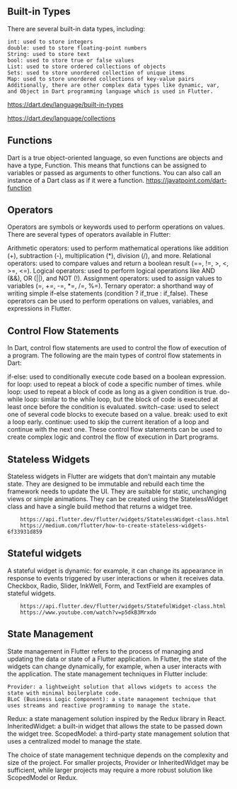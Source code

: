 ## Built-in Types
There are several built-in data types, including:

    int: used to store integers
    double: used to store floating-point numbers
    String: used to store text
    bool: used to store true or false values
    List: used to store ordered collections of objects
    Sets: used to store unordered collection of unique items
    Map: used to store unordered collections of key-value pairs
    Additionally, there are other complex data types like dynamic, var, and Object in Dart programming language which is used in Flutter.
https://dart.dev/language/built-in-types

https://dart.dev/language/collections

## Functions
Dart is a true object-oriented language, so even functions are objects and have a type, Function. This means that functions can be assigned to variables or passed as arguments to other functions. You can also call an instance of a Dart class as if it were a function.
https://javatpoint.com/dart-function

## Operators
Operators are symbols or keywords used to perform operations on values. There are several types of operators available in Flutter:

Arithmetic operators: used to perform mathematical operations like addition (+), subtraction (-), multiplication (*), division (/), and more.
Relational operators: used to compare values and return a boolean result (==, !=, >, <, >=, <=).
Logical operators: used to perform logical operations like AND (&&), OR (||), and NOT (!).
Assignment operators: used to assign values to variables (=, +=, -=, *=, /=, %=).
Ternary operator: a shorthand way of writing simple if-else statements (condition ? if_true : if_false).
These operators can be used to perform operations on values, variables, and expressions in Flutter.

## Control Flow Statements
In Dart, control flow statements are used to control the flow of execution of a program. The following are the main types of control flow statements in Dart:

if-else: used to conditionally execute code based on a boolean expression.
for loop: used to repeat a block of code a specific number of times.
while loop: used to repeat a block of code as long as a given condition is true.
do-while loop: similar to the while loop, but the block of code is executed at least once before the condition is evaluated.
switch-case: used to select one of several code blocks to execute based on a value.
break: used to exit a loop early.
continue: used to skip the current iteration of a loop and continue with the next one.
These control flow statements can be used to create complex logic and control the flow of execution in Dart programs.

## Stateless Widgets
Stateless widgets in Flutter are widgets that don’t maintain any mutable state. They are designed to be immutable and rebuild each time the framework needs to update the UI. They are suitable for static, unchanging views or simple animations. They can be created using the StatelessWidget class and have a single build method that returns a widget tree.
       
        https://api.flutter.dev/flutter/widgets/StatelessWidget-class.html
        https://medium.com/flutter/how-to-create-stateless-widgets-6f33931d859

## Stateful widgets
A stateful widget is dynamic: for example, it can change its appearance in response to events triggered by user interactions or when it receives data. Checkbox, Radio, Slider, InkWell, Form, and TextField are examples of stateful widgets.

        https://api.flutter.dev/flutter/widgets/StatefulWidget-class.html
        https://www.youtube.com/watch?v=p5dkB3Mrxdo

## State Management
State management in Flutter refers to the process of managing and updating the data or state of a Flutter application. In Flutter, the state of the widgets can change dynamically, for example, when a user interacts with the application. The state management techniques in Flutter include:

    Provider: a lightweight solution that allows widgets to access the state with minimal boilerplate code.
    BLoC (Business Logic Component): a state management technique that uses streams and reactive programming to manage the state.
Redux: a state management solution inspired by the Redux library in React.
InheritedWidget: a built-in widget that allows the state to be passed down the widget tree.
ScopedModel: a third-party state management solution that uses a centralized model to manage the state.

The choice of state management technique depends on the complexity and size of the project. For smaller projects, Provider or InheritedWidget may be sufficient, while larger projects may require a more robust solution like ScopedModel or Redux.
